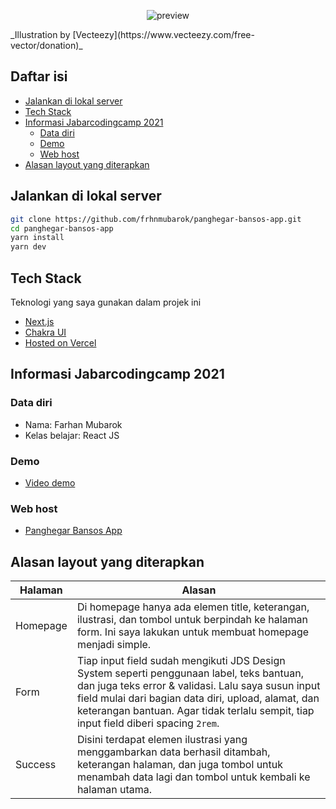 <p align="center">
  <img src="https://i.imgur.com/Pw7Ep8R.png" alt='preview'>
</p>
_Illustration by [Vecteezy](https://www.vecteezy.com/free-vector/donation)_

## Daftar isi

- [Jalankan di lokal server](#jalankan-di-lokal-server)
- [Tech Stack](#tech-stack)
- [Informasi Jabarcodingcamp 2021](#informasi-jabarcodingcamp-2021)
  - [Data diri](#data-diri)
  - [Demo](#demo)
  - [Web host](#web-host)
- [Alasan layout yang diterapkan](#alasan-layout-yang-diterapkan)

## Jalankan di lokal server

```bash
git clone https://github.com/frhnmubarok/panghegar-bansos-app.git
cd panghegar-bansos-app
yarn install
yarn dev
```

## Tech Stack

Teknologi yang saya gunakan dalam projek ini

- [Next.js](https://nextjs.org/)
- [Chakra UI](https://chakra-ui.com/)
- [Hosted on Vercel](https://vercel.com/)

## Informasi Jabarcodingcamp 2021

### Data diri

- Nama: Farhan Mubarok
- Kelas belajar: React JS

### Demo

- [Video demo](https://www.youtube.com/watch?v=0TOki97qVuo)

### Web host

- [Panghegar Bansos App](https://panghegar-bansos-app.vercel.app/)

## Alasan layout yang diterapkan

| Halaman  | Alasan                                                                                                                                                                                                                                                                                         |
| -------- | ---------------------------------------------------------------------------------------------------------------------------------------------------------------------------------------------------------------------------------------------------------------------------------------------- |
| Homepage | Di homepage hanya ada elemen title, keterangan, ilustrasi, dan tombol untuk berpindah ke halaman form. Ini saya lakukan untuk membuat homepage menjadi simple.                                                                                                                                 |
| Form     | Tiap input field sudah mengikuti JDS Design System seperti penggunaan label, teks bantuan, dan juga teks error & validasi. Lalu saya susun input field mulai dari bagian data diri, upload, alamat, dan keterangan bantuan. Agar tidak terlalu sempit, tiap input field diberi spacing `2rem`. |
| Success  | Disini terdapat elemen ilustrasi yang menggambarkan data berhasil ditambah, keterangan halaman, dan juga tombol untuk menambah data lagi dan tombol untuk kembali ke halaman utama.                                                                                                            |
